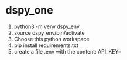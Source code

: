 # dspy_one
1. python3 -m venv dspy_env
2. source dspy_env/bin/activate
3. Choose this python workspace
4. pip install requirements.txt
6. create a file .env with the content: API_KEY=
